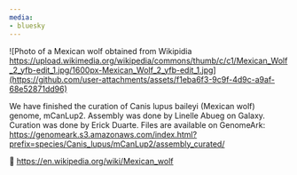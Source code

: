 ```yaml
---
media:
- bluesky
---
```

![Photo of a Mexican wolf obtained from Wikipidia https://upload.wikimedia.org/wikipedia/commons/thumb/c/c1/Mexican_Wolf_2_yfb-edit_1.jpg/1600px-Mexican_Wolf_2_yfb-edit_1.jpg](https://github.com/user-attachments/assets/f1eba6f3-9c9f-4d9c-a9af-68e52871dd96)

We have finished the curation of Canis lupus baileyi (Mexican wolf) genome, mCanLup2. Assembly was done by Linelle Abueg on Galaxy. Curation was done by Erick Duarte. Files are available on GenomeArk: https://genomeark.s3.amazonaws.com/index.html?prefix=species/Canis_lupus/mCanLup2/assembly_curated/

📸 https://en.wikipedia.org/wiki/Mexican_wolf
